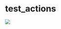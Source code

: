 # test_actions

![](https://github.com/Dharmilpatel/test_actions/workflows/.github/workflows/TestBadge/badge.svg)